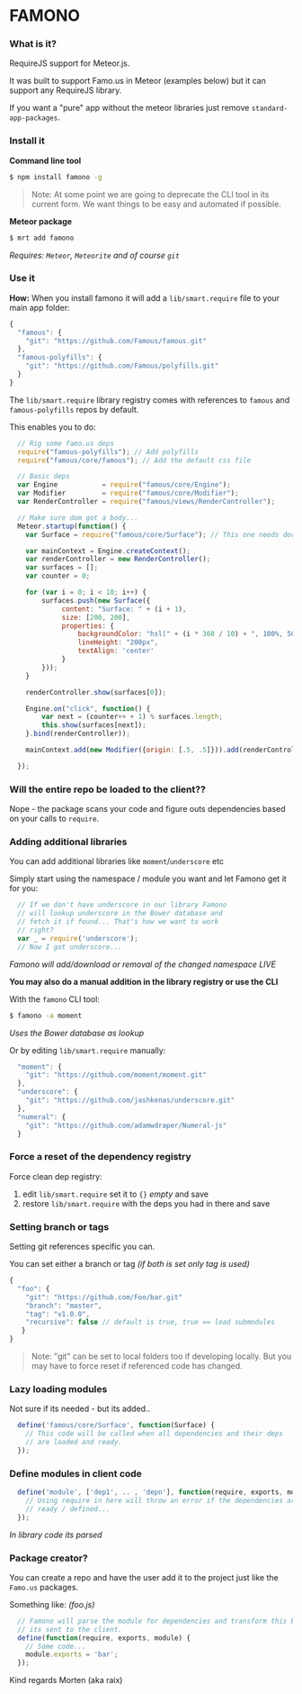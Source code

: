 FAMONO
======

### What is it?

RequireJS support for Meteor.js.

It was built to support Famo.us in Meteor (examples below) but it can support any RequireJS library.

If you want a "pure" app without the meteor libraries just remove `standard-app-packages`.

### Install it
__Command line tool__
```bash
$ npm install famono -g
```
> Note: At some point we are going to deprecate the CLI tool in its current form. We want things to be easy and automated if possible.

__Meteor package__
```bash
$ mrt add famono
```
*Requires: `Meteor`, `Meteorite` and of course `git`*

### Use it

__How:__
When you install famono it will add a `lib/smart.require` file to your main app folder:

```js
{
  "famous": {
    "git": "https://github.com/Famous/famous.git"
  },
  "famous-polyfills": {
    "git": "https://github.com/Famous/polyfills.git"
  }
}
```

The `lib/smart.require` library registry comes with references to `famous` and `famous-polyfills` repos by default.

This enables you to do:
```js
  // Rig some famo.us deps
  require("famous-polyfills"); // Add polyfills
  require("famous/core/famous"); // Add the default css file

  // Basic deps
  var Engine           = require("famous/core/Engine");
  var Modifier         = require("famous/core/Modifier");
  var RenderController = require("famous/views/RenderController");

  // Make sure dom got a body...
  Meteor.startup(function() {
    var Surface = require("famous/core/Surface"); // This one needs document.body

    var mainContext = Engine.createContext();
    var renderController = new RenderController();
    var surfaces = [];
    var counter = 0;

    for (var i = 0; i < 10; i++) {
        surfaces.push(new Surface({
             content: "Surface: " + (i + 1),
             size: [200, 200],
             properties: {
                 backgroundColor: "hsl(" + (i * 360 / 10) + ", 100%, 50%)",
                 lineHeight: "200px",
                 textAlign: 'center'
             }
        }));
    }

    renderController.show(surfaces[0]);

    Engine.on("click", function() {
        var next = (counter++ + 1) % surfaces.length;
        this.show(surfaces[next]);
    }.bind(renderController));

    mainContext.add(new Modifier({origin: [.5, .5]})).add(renderController);

  });
```

### Will the entire repo be loaded to the client??

Nope - the package scans your code and figure outs dependencies based on your calls to `require`.

### Adding additional libraries
You can add additional libraries like `moment`/`underscore` etc

Simply start using the namespace / module you want and let Famono get it for you:
```js
  // If we don't have underscore in our library Famono
  // will lookup underscore in the Bower database and
  // fetch it if found... That's how we want to work
  // right?
  var _ = require('underscore');
  // Now I got underscore...
```
*Famono will add/download or removal of the changed namespace LIVE*

__You may also do a manual addition in the library registry or use the CLI__

With the `famono` CLI tool:
```bash
$ famono -a moment
```
*Uses the Bower database as lookup*

Or by editing `lib/smart.require` manually:

```js
  "moment": {
    "git": "https://github.com/moment/moment.git"
  },
  "underscore": {
    "git": "https://github.com/jashkenas/underscore.git"
  },
  "numeral": {
    "git": "https://github.com/adamwdraper/Numeral-js"
  }
```


### Force a reset of the dependency registry
Force clean dep registry:

1. edit `lib/smart.require` set it to `{}` *empty* and save
2. restore `lib/smart.require` with the deps you had in there and save

### Setting branch or tags
Setting git references specific you can.

You can set either a branch or tag *(if both is set only tag is used)*
```js
{
  "foo": {
    "git": "https://github.com/Foo/bar.git"
    "branch": "master",
    "tag": "v1.0.0",
    "recursive": false // default is true, true == load submodules
   }
}
```

> Note: "git" can be set to local folders too if developing locally. But you may have to force reset if referenced code has changed.

### Lazy loading modules
Not sure if its needed - but its added..
```js
  define('famous/core/Surface', function(Surface) {
    // This code will be called when all dependencies and their deps
    // are loaded and ready.
  });
```

### Define modules in client code
```js
  define('module', ['dep1', .. , 'depn'], function(require, exports, module) {
    // Using require in here will throw an error if the dependencies are not
    // ready / defined...
  });
```
*In library code its parsed*

### Package creator?
You can create a repo and have the user add it to the project just like the `Famo.us` packages.

Something like: *(foo.js)*
```js
  // Famono will parse the module for dependencies and transform this before
  // its sent to the client.
  define(function(require, exports, module) {
    // Some code...
    module.exports = 'bar';
  });
```


Kind regards Morten (aka raix)
